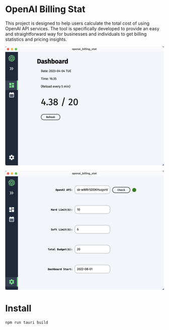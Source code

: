 # OpenAI Billing Stat

This project is designed to help users calculate the total cost of using OpenAI API services. The tool is specifically developed to provide an easy and straightforward way for businesses and individuals to get billing statistics and pricing insights.

![dashboard](./assets/dashboard.png)

![settings](./assets/settings.png)

# Install

```bash
npm run tauri build
```

